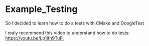# Example_Testing
So I decided to learn how to do a tests with CMake and GoogleTest

I realy recommend this video to understand how to do tests:
https://youtu.be/Lp1ifh9TuFI
